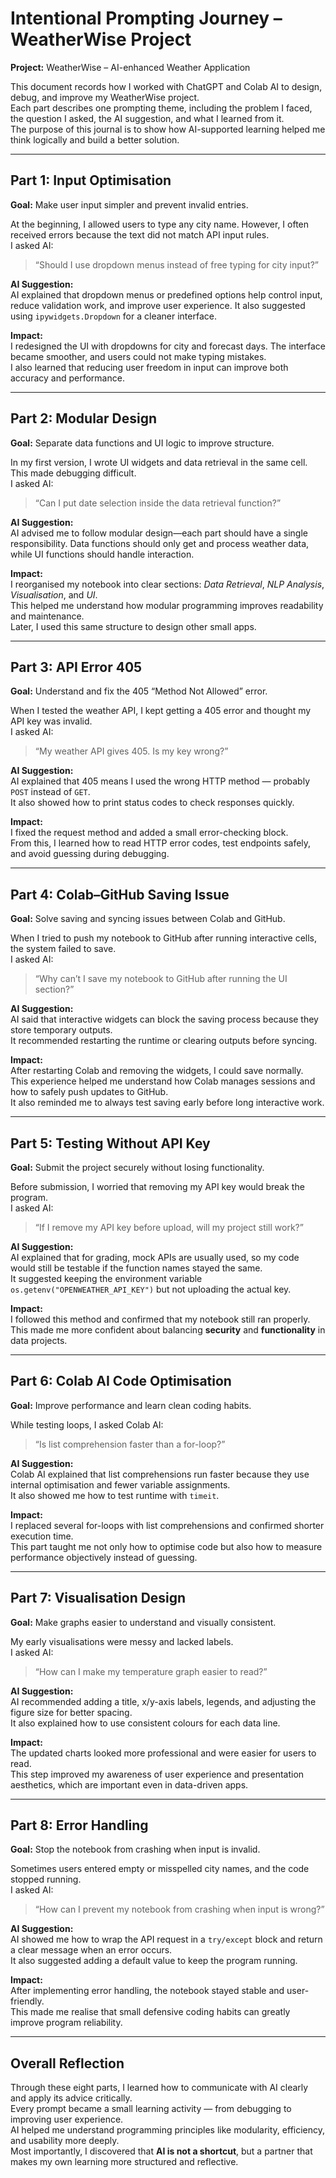 # Intentional Prompting Journey – WeatherWise Project
**Project:** WeatherWise – AI-enhanced Weather Application  

This document records how I worked with ChatGPT and Colab AI to design, debug, and improve my WeatherWise project.  
Each part describes one prompting theme, including the problem I faced, the question I asked, the AI suggestion, and what I learned from it.  
The purpose of this journal is to show how AI-supported learning helped me think logically and build a better solution.

---

## Part 1: Input Optimisation
**Goal:** Make user input simpler and prevent invalid entries.  

At the beginning, I allowed users to type any city name. However, I often received errors because the text did not match API input rules.  
I asked AI:  
> “Should I use dropdown menus instead of free typing for city input?”  

**AI Suggestion:**  
AI explained that dropdown menus or predefined options help control input, reduce validation work, and improve user experience. It also suggested using `ipywidgets.Dropdown` for a cleaner interface.  

**Impact:**  
I redesigned the UI with dropdowns for city and forecast days. The interface became smoother, and users could not make typing mistakes.  
I also learned that reducing user freedom in input can improve both accuracy and performance.

---

## Part 2: Modular Design
**Goal:** Separate data functions and UI logic to improve structure.  

In my first version, I wrote UI widgets and data retrieval in the same cell. This made debugging difficult.  
I asked AI:  
> “Can I put date selection inside the data retrieval function?”  

**AI Suggestion:**  
AI advised me to follow modular design—each part should have a single responsibility. Data functions should only get and process weather data, while UI functions should handle interaction.  

**Impact:**  
I reorganised my notebook into clear sections: *Data Retrieval*, *NLP Analysis*, *Visualisation*, and *UI*.  
This helped me understand how modular programming improves readability and maintenance.  
Later, I used this same structure to design other small apps.

---

## Part 3: API Error 405
**Goal:** Understand and fix the 405 “Method Not Allowed” error.  

When I tested the weather API, I kept getting a 405 error and thought my API key was invalid.  
I asked AI:  
> “My weather API gives 405. Is my key wrong?”  

**AI Suggestion:**  
AI explained that 405 means I used the wrong HTTP method — probably `POST` instead of `GET`.  
It also showed how to print status codes to check responses quickly.  

**Impact:**  
I fixed the request method and added a small error-checking block.  
From this, I learned how to read HTTP error codes, test endpoints safely, and avoid guessing during debugging.

---

## Part 4: Colab–GitHub Saving Issue
**Goal:** Solve saving and syncing issues between Colab and GitHub.  

When I tried to push my notebook to GitHub after running interactive cells, the system failed to save.  
I asked AI:  
> “Why can’t I save my notebook to GitHub after running the UI section?”  

**AI Suggestion:**  
AI said that interactive widgets can block the saving process because they store temporary outputs.  
It recommended restarting the runtime or clearing outputs before syncing.  

**Impact:**  
After restarting Colab and removing the widgets, I could save normally.  
This experience helped me understand how Colab manages sessions and how to safely push updates to GitHub.  
It also reminded me to always test saving early before long interactive work.

---

## Part 5: Testing Without API Key
**Goal:** Submit the project securely without losing functionality.  

Before submission, I worried that removing my API key would break the program.  
I asked AI:  
> “If I remove my API key before upload, will my project still work?”  

**AI Suggestion:**  
AI explained that for grading, mock APIs are usually used, so my code would still be testable if the function names stayed the same.  
It suggested keeping the environment variable `os.getenv("OPENWEATHER_API_KEY")` but not uploading the actual key.  

**Impact:**  
I followed this method and confirmed that my notebook still ran properly.  
This made me more confident about balancing **security** and **functionality** in data projects.

---

## Part 6: Colab AI Code Optimisation
**Goal:** Improve performance and learn clean coding habits.  

While testing loops, I asked Colab AI:  
> “Is list comprehension faster than a for-loop?”  

**AI Suggestion:**  
Colab AI explained that list comprehensions run faster because they use internal optimisation and fewer variable assignments.  
It also showed me how to test runtime with `timeit`.  

**Impact:**  
I replaced several for-loops with list comprehensions and confirmed shorter execution time.  
This part taught me not only how to optimise code but also how to measure performance objectively instead of guessing.

---

## Part 7: Visualisation Design
**Goal:** Make graphs easier to understand and visually consistent.  

My early visualisations were messy and lacked labels.  
I asked AI:  
> “How can I make my temperature graph easier to read?”  

**AI Suggestion:**  
AI recommended adding a title, x/y-axis labels, legends, and adjusting the figure size for better spacing.  
It also explained how to use consistent colours for each data line.  

**Impact:**  
The updated charts looked more professional and were easier for users to read.  
This step improved my awareness of user experience and presentation aesthetics, which are important even in data-driven apps.

---

## Part 8: Error Handling
**Goal:** Stop the notebook from crashing when input is invalid.  

Sometimes users entered empty or misspelled city names, and the code stopped running.  
I asked AI:  
> “How can I prevent my notebook from crashing when input is wrong?”  

**AI Suggestion:**  
AI showed me how to wrap the API request in a `try/except` block and return a clear message when an error occurs.  
It also suggested adding a default value to keep the program running.  

**Impact:**  
After implementing error handling, the notebook stayed stable and user-friendly.  
This made me realise that small defensive coding habits can greatly improve program reliability.

---

## Overall Reflection
Through these eight parts, I learned how to communicate with AI clearly and apply its advice critically.  
Every prompt became a small learning activity — from debugging to improving user experience.  
AI helped me understand programming principles like modularity, efficiency, and usability more deeply.  
Most importantly, I discovered that **AI is not a shortcut**, but a partner that makes my own learning more structured and reflective.
